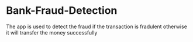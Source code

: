 # Bank-Fraud-Detection
The app is used to detect the fraud if the transaction is fradulent otherwise it will transfer the money successfully
